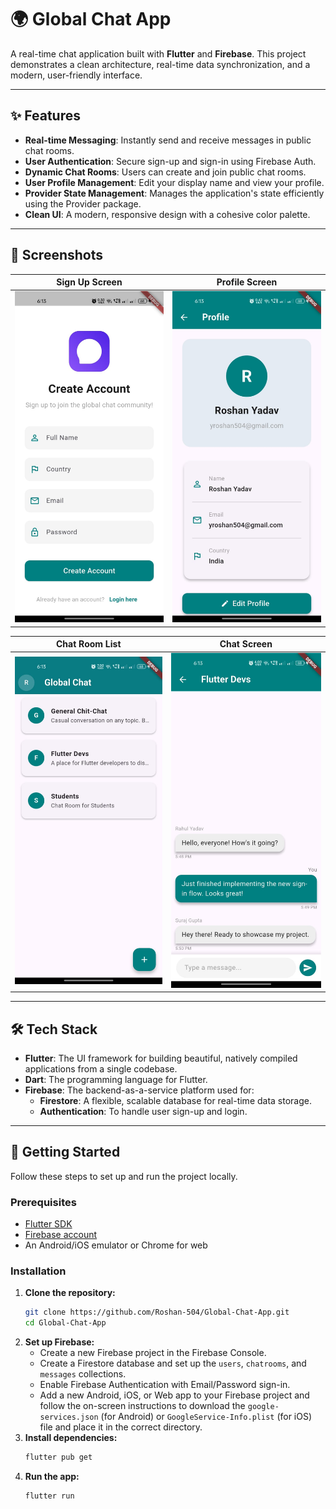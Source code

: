 # 🌍 Global Chat App

A real-time chat application built with **Flutter** and **Firebase**. This project demonstrates a clean architecture, real-time data synchronization, and a modern, user-friendly interface.

---

## ✨ Features

- **Real-time Messaging**: Instantly send and receive messages in public chat rooms.
- **User Authentication**: Secure sign-up and sign-in using Firebase Auth.
- **Dynamic Chat Rooms**: Users can create and join public chat rooms.
- **User Profile Management**: Edit your display name and view your profile.
- **Provider State Management**: Manages the application's state efficiently using the Provider package.
- **Clean UI**: A modern, responsive design with a cohesive color palette.

---

## 📸 Screenshots

| Sign Up Screen | Profile Screen |
|--------------|----------------|
| ![Login](screenshots/sign_up.jpg) | ![Chat Rooms](screenshots/profile.jpg) |

| Chat Room List | Chat Screen |
|----------------|------------------|
| ![Profile](screenshots/chatrooms.jpg) | ![Chat](screenshots/chat.jpg) |


---

## 🛠️ Tech Stack

- **Flutter**: The UI framework for building beautiful, natively compiled applications from a single codebase.
- **Dart**: The programming language for Flutter.
- **Firebase**: The backend-as-a-service platform used for:
    - **Firestore**: A flexible, scalable database for real-time data storage.
    - **Authentication**: To handle user sign-up and login.

---

## 🚀 Getting Started

Follow these steps to set up and run the project locally.

### Prerequisites

- [Flutter SDK](https://flutter.dev/docs/get-started/install)
- [Firebase account](https://firebase.google.com/)
- An Android/iOS emulator or Chrome for web

### Installation

1. **Clone the repository:**
    ```bash
    git clone https://github.com/Roshan-504/Global-Chat-App.git
    cd Global-Chat-App
    ```
2. **Set up Firebase:**
    - Create a new Firebase project in the Firebase Console.
    - Create a Firestore database and set up the `users`, `chatrooms`, and `messages` collections.
    - Enable Firebase Authentication with Email/Password sign-in.
    - Add a new Android, iOS, or Web app to your Firebase project and follow the on-screen instructions to download the `google-services.json` (for Android) or `GoogleService-Info.plist` (for iOS) file and place it in the correct directory.
3. **Install dependencies:**
    ```bash
    flutter pub get
    ```
4. **Run the app:**
    ```bash
    flutter run
    ```

